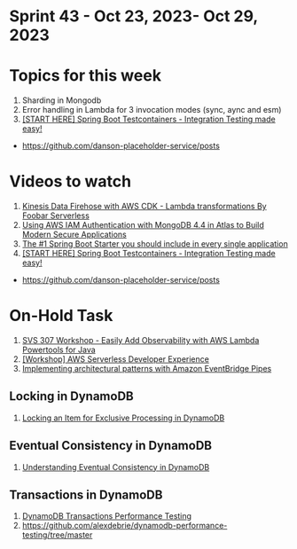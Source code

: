 <h1>Sprint 43 - Oct 23, 2023- Oct 29, 2023</h1>


# Topics for this week

1. Sharding in Mongodb
1. Error handling in Lambda for 3 invocation modes (sync, aync and esm)
1. [[START HERE] Spring Boot Testcontainers - Integration Testing made easy!](https://www.youtube.com/watch?v=erp-7MCK5BU)
- https://github.com/danson-placeholder-service/posts

# Videos to watch

1. [Kinesis Data Firehose with AWS CDK - Lambda transformations By Foobar Serverless](https://www.youtube.com/watch?v=CNe_zUQs3Lo)
1. [Using AWS IAM Authentication with MongoDB 4.4 in Atlas to Build Modern Secure Applications](https://www.youtube.com/watch?v=99iV9lCctrU)
1. [The #1 Spring Boot Starter you should include in every single application](https://www.youtube.com/watch?v=4OVe0MWgZ4k)
1. [[START HERE] Spring Boot Testcontainers - Integration Testing made easy!](https://www.youtube.com/watch?v=erp-7MCK5BU)
- https://github.com/danson-placeholder-service/posts

# On-Hold Task

1. [SVS 307 Workshop - Easily Add Observability with AWS Lambda Powertools for Java](https://catalog.us-east-1.prod.workshops.aws/workshops/a7011c82-e4af-4a52-80fa-fcd61f1dacd9/en-US)
1. [[Workshop] AWS Serverless Developer Experience](https://catalog.workshops.aws/serverless-developer-experience/en-US)
1. [Implementing architectural patterns with Amazon EventBridge Pipes](https://github.com/aws-samples/amazon-eventbridge-pipes-architectural-patterns)

## Locking in DynamoDB

1. [Locking an Item for Exclusive Processing in DynamoDB](https://medium.com/@arsenyyankovski/locking-an-item-for-exclusive-processing-in-dynamodb-be43779a12cc)

## Eventual Consistency in DynamoDB
1. [Understanding Eventual Consistency in DynamoDB](https://www.alexdebrie.com/posts/dynamodb-eventual-consistency/#dealing-with-the-effects-of-eventual-consistency)

## Transactions in DynamoDB

1. [DynamoDB Transactions Performance Testing](https://www.alexdebrie.com/posts/dynamodb-transactions-performance/)
1. https://github.com/alexdebrie/dynamodb-performance-testing/tree/master